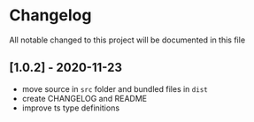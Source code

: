 # Changelog
All notable changed to this project will be documented in this file

## [1.0.2] - 2020-11-23
- move source in `src` folder and bundled files in `dist`
- create CHANGELOG and README
- improve ts type definitions